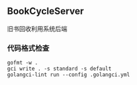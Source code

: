 ## BookCycleServer

旧书回收利用系统后端

### 代码格式检查

```shell
gofmt -w .
gci write . -s standard -s default
golangci-lint run --config .golangci.yml
```

